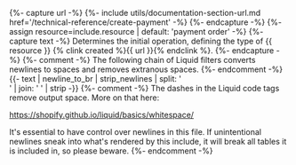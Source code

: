 {%- capture url -%}
    {%- include utils/documentation-section-url.md
        href='/technical-reference/create-payment' -%}
{%- endcapture -%}
{%- assign resource=include.resource | default: 'payment order' -%}
{%- capture text -%}
Determines the initial operation, defining the type of {{ resource }} {% clink
created %}{{ url }}{% endclink %}.
{%- endcapture -%}
{%- comment -%}
The following chain of Liquid filters converts newlines to spaces and removes
extranous spaces.
{%- endcomment -%}
{{- text | newline_to_br | strip_newlines | split: '<br />' | join: ' ' | strip -}}
{%- comment -%} The dashes in the Liquid code tags remove output space.
More on that here:

<https://shopify.github.io/liquid/basics/whitespace/>

It's essential to have control over newlines in this file. If unintentional
newlines sneak into what's rendered by this include, it will break all tables
it is included in, so please beware.
{%- endcomment -%}
